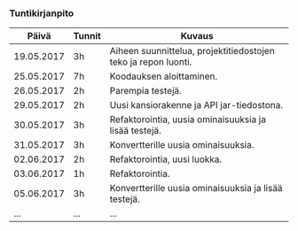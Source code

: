 ### Tuntikirjanpito
Päivä | Tunnit | Kuvaus
--------------- | ----- | ------
19.05.2017 | 3h | Aiheen suunnittelua, projektitiedostojen teko ja repon luonti.
25.05.2017 | 7h | Koodauksen aloittaminen.
26.05.2017 | 2h | Parempia testejä.
29.05.2017 | 2h | Uusi kansiorakenne ja API jar-tiedostona.
30.05.2017 | 3h | Refaktorointia, uusia ominaisuuksia ja lisää testejä.
31.05.2017 | 3h | Konvertterille uusia ominaisuuksia.
02.06.2017 | 2h | Refaktorointia, uusi luokka.
03.06.2017 | 1h | Refaktorointia.
05.06.2017 | 3h | Konvertterille uusia ominaisuuksia ja lisää testejä.
... | ... | ...
